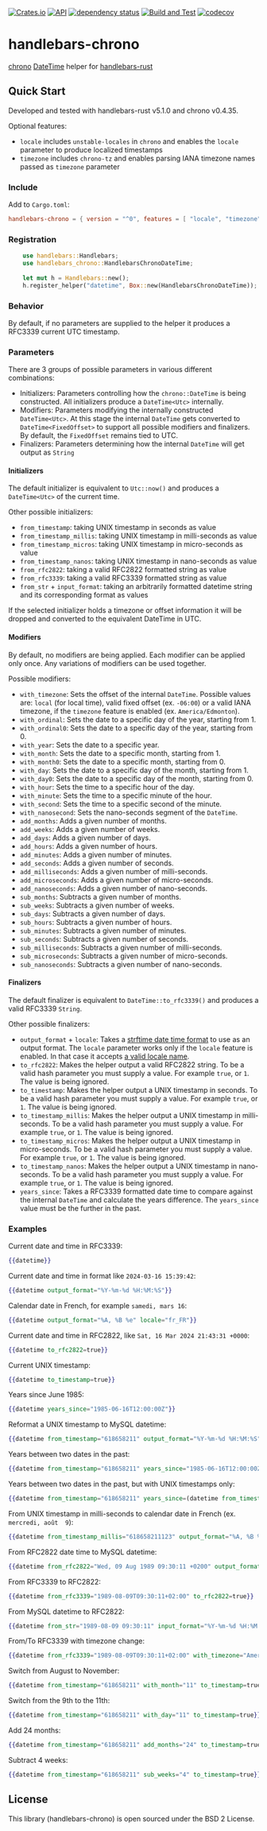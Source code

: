 [![Crates.io](https://img.shields.io/crates/v/handlebars-chrono?color=4d76ae)](https://crates.io/crates/handlebars-chrono)
[![API](https://docs.rs/handlebars-chrono/badge.svg)](https://docs.rs/handlebars-chrono)
[![dependency status](https://deps.rs/repo/github/iganev/handlebars-chrono/status.svg)](https://deps.rs/repo/github/iganev/handlebars-chrono)
[![Build and Test](https://github.com/iganev/handlebars-chrono/actions/workflows/rust.yml/badge.svg)](https://github.com/iganev/handlebars-chrono/actions/workflows/rust.yml)
[![codecov](https://codecov.io/github/iganev/handlebars-chrono/graph/badge.svg?token=B5P2TAV5BB)](https://codecov.io/github/iganev/handlebars-chrono)


# handlebars-chrono
[chrono](https://github.com/chronotope/chrono) [DateTime](https://docs.rs/chrono/latest/chrono/struct.DateTime.html) helper for [handlebars-rust](https://github.com/sunng87/handlebars-rust)

## Quick Start

Developed and tested with handlebars-rust v5.1.0 and chrono v0.4.35.

Optional features:
- `locale` includes `unstable-locales` in `chrono` and enables the `locale` parameter to produce localized timestamps
- `timezone` includes `chrono-tz` and enables parsing IANA timezone names passed as `timezone` parameter

### Include

Add to `Cargo.toml`:
```toml
handlebars-chrono = { version = "^0", features = [ "locale", "timezone" ] }
```

### Registration

```rust
    use handlebars::Handlebars;
    use handlebars_chrono::HandlebarsChronoDateTime;
    
    let mut h = Handlebars::new();
    h.register_helper("datetime", Box::new(HandlebarsChronoDateTime));
```

### Behavior

By default, if no parameters are supplied to the helper it produces a RFC3339 current UTC timestamp.

### Parameters

There are 3 groups of possible parameters in various different combinations:
- Initializers: Parameters controlling how the `chrono::DateTime` is being constructed. All initializers produce a `DateTime<Utc>` internally.
- Modifiers: Parameters modifying the internally constructed `DateTime<Utc>`. At this stage the internal `DateTime` gets converted to `DateTime<FixedOffset>` to support all possible modifiers and finalizers. By default, the `FixedOffset` remains tied to UTC.
- Finalizers: Parameters determining how the internal `DateTime` will get output as `String`

#### Initializers

The default initializer is equivalent to `Utc::now()` and produces a `DateTime<Utc>` of the current time.

Other possible initializers:
- `from_timestamp`: taking UNIX timestamp in seconds as value
- `from_timestamp_millis`: taking UNIX timestamp in milli-seconds as value
- `from_timestamp_micros`: taking UNIX timestamp in micro-seconds as value
- `from_timestamp_nanos`: taking UNIX timestamp in nano-seconds as value
- `from_rfc2822`: taking a valid RFC2822 formatted string as value
- `from_rfc3339`: taking a valid RFC3339 formatted string as value
- `from_str` + `input_format`: taking an arbitrarily formatted datetime string and its corresponding format as values

If the selected initializer holds a timezone or offset information it will be dropped and converted to the equivalent DateTime in UTC.

#### Modifiers

By default, no modifiers are being applied. Each modifier can be applied only once. Any variations of modifiers can be used together.

Possible modifiers:
- `with_timezone`: Sets the offset of the internal `DateTime`. Possible values are: `local` (for local time), valid fixed offset (ex. `-06:00`) or a valid IANA timezone, if the `timezone` feature is enabled (ex. `America/Edmonton`).
- `with_ordinal`: Sets the date to a specific day of the year, starting from 1.
- `with_ordinal0`: Sets the date to a specific day of the year, starting from 0.
- `with_year`: Sets the date to a specific year.
- `with_month`: Sets the date to a specific month, starting from 1.
- `with_month0`: Sets the date to a specific month, starting from 0.
- `with_day`: Sets the date to a specific day of the month, starting from 1.
- `with_day0`: Sets the date to a specific day of the month, starting from 0.
- `with_hour`: Sets the time to a specific hour of the day.
- `with_minute`: Sets the time to a specific minute of the hour.
- `with_second`: Sets the time to a specific second of the minute.
- `with_nanosecond`: Sets the nano-seconds segment of the `DateTime`.
- `add_months`: Adds a given number of months.
- `add_weeks`: Adds a given number of weeks.
- `add_days`: Adds a given number of days.
- `add_hours`: Adds a given number of hours.
- `add_minutes`: Adds a given number of minutes.
- `add_seconds`: Adds a given number of seconds.
- `add_milliseconds`: Adds a given number of milli-seconds.
- `add_microseconds`: Adds a given number of micro-seconds.
- `add_nanoseconds`: Adds a given number of nano-seconds.
- `sub_months`: Subtracts a given number of months.
- `sub_weeks`: Subtracts a given number of weeks.
- `sub_days`: Subtracts a given number of days.
- `sub_hours`: Subtracts a given number of hours.
- `sub_minutes`: Subtracts a given number of minutes.
- `sub_seconds`: Subtracts a given number of seconds.
- `sub_milliseconds`: Subtracts a given number of milli-seconds.
- `sub_microseconds`: Subtracts a given number of micro-seconds.
- `sub_nanoseconds`: Subtracts a given number of nano-seconds.

#### Finalizers

The default finalizer is equivalent to `DateTime::to_rfc3339()` and produces a valid RFC3339 `String`.

Other possible finalizers:
- `output_format` + `locale`: Takes a [strftime date time format](https://docs.rs/chrono/latest/chrono/format/strftime/index.html) to use as an output format. The `locale` parameter works only if the `locale` feature is enabled. In that case it accepts [a valid locale name](https://docs.rs/chrono/latest/chrono/enum.Locale.html).
- `to_rfc2822`: Makes the helper output a valid RFC2822 string. To be a valid hash parameter you must supply a value. For example `true`, or `1`. The value is being ignored.
- `to_timestamp`: Makes the helper output a UNIX timestamp in seconds. To be a valid hash parameter you must supply a value. For example `true`, or `1`. The value is being ignored.
- `to_timestamp_millis`: Makes the helper output a UNIX timestamp in milli-seconds. To be a valid hash parameter you must supply a value. For example `true`, or `1`. The value is being ignored.
- `to_timestamp_micros`: Makes the helper output a UNIX timestamp in micro-seconds. To be a valid hash parameter you must supply a value. For example `true`, or `1`. The value is being ignored.
- `to_timestamp_nanos`: Makes the helper output a UNIX timestamp in nano-seconds. To be a valid hash parameter you must supply a value. For example `true`, or `1`. The value is being ignored.
- `years_since`: Takes a RFC3339 formatted date time to compare against the internal `DateTime` and calculate the years difference. The `years_since` value must be the further in the past.

### Examples

Current date and time in RFC3339:
```handlebars
{{datetime}}
```

Current date and time in format like `2024-03-16 15:39:42`:
```handlebars
{{datetime output_format="%Y-%m-%d %H:%M:%S"}}
```

Calendar date in French, for example `samedi, mars 16`:    
```handlebars
{{datetime output_format="%A, %B %e" locale="fr_FR"}}
```

Current date and time in RFC2822, like `Sat, 16 Mar 2024 21:43:31 +0000`:
```handlebars
{{datetime to_rfc2822=true}}
```

Current UNIX timestamp:
```handlebars
{{datetime to_timestamp=true}}
```

Years since June 1985:
```handlebars
{{datetime years_since="1985-06-16T12:00:00Z"}}
```

Reformat a UNIX timestamp to MySQL datetime:
```handlebars
{{datetime from_timestamp="618658211" output_format="%Y-%m-%d %H:%M:%S"}}
```

Years between two dates in the past:
```handlebars
{{datetime from_timestamp="618658211" years_since="1985-06-16T12:00:00Z"}}
```

Years between two dates in the past, but with UNIX timestamps only:
```handlebars
{{datetime from_timestamp="618658211" years_since=(datetime from_timestamp="487771200")}}
```

From UNIX timestamp in milli-seconds to calendar date in French (ex. `mercredi, août  9`):
```handlebars
{{datetime from_timestamp_millis="618658211123" output_format="%A, %B %e" locale="fr_FR"}}
```

From RFC2822 date time to MySQL datetime:
```handlebars
{{datetime from_rfc2822="Wed, 09 Aug 1989 09:30:11 +0200" output_format="%Y-%m-%d %H:%M:%S"}}
```

From RFC3339 to RFC2822:
```handlebars
{{datetime from_rfc3339="1989-08-09T09:30:11+02:00" to_rfc2822=true}}
```

From MySQL datetime to RFC2822:
```handlebars
{{datetime from_str="1989-08-09 09:30:11" input_format="%Y-%m-%d %H:%M:%S" to_rfc2822=true}}
```

From/To RFC3339 with timezone change:
```handlebars
{{datetime from_rfc3339="1989-08-09T09:30:11+02:00" with_timezone="America/Edmonton"}}
```

Switch from August to November:
```handlebars
{{datetime from_timestamp="618658211" with_month="11" to_timestamp=true}}
```

Switch from the 9th to the 11th:
```handlebars
{{datetime from_timestamp="618658211" with_day="11" to_timestamp=true}}
```

Add 24 months:
```handlebars
{{datetime from_timestamp="618658211" add_months="24" to_timestamp=true}}
```

Subtract 4 weeks:
```handlebars
{{datetime from_timestamp="618658211" sub_weeks="4" to_timestamp=true}}
```

## License

This library (handlebars-chrono) is open sourced under the BSD 2 License.